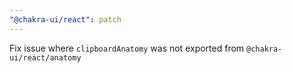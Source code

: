 ```yaml
---
"@chakra-ui/react": patch
---
```


Fix issue where `clipboardAnatomy` was not exported from `@chakra-ui/react/anatomy`
